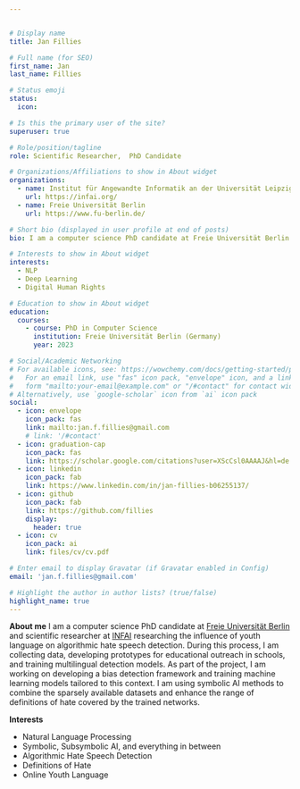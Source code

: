 ```yaml
---


# Display name
title: Jan Fillies

# Full name (for SEO)
first_name: Jan
last_name: Fillies

# Status emoji
status:
  icon:

# Is this the primary user of the site?
superuser: true

# Role/position/tagline
role: Scientific Researcher,  PhD Candidate

# Organizations/Affiliations to show in About widget
organizations:
  - name: Institut für Angewandte Informatik an der Universität Leipzig
    url: https://infai.org/
  - name: Freie Universität Berlin
    url: https://www.fu-berlin.de/

# Short bio (displayed in user profile at end of posts)
bio: I am a computer science PhD candidate at Freie Universität Berlin researching the influence of youth language on algorithmic hate speech detection.

# Interests to show in About widget
interests:
  - NLP
  - Deep Learning
  - Digital Human Rights

# Education to show in About widget
education:
  courses:
    - course: PhD in Computer Science
      institution: Freie Universität Berlin (Germany)
      year: 2023

# Social/Academic Networking
# For available icons, see: https://wowchemy.com/docs/getting-started/page-builder/#icons
#   For an email link, use "fas" icon pack, "envelope" icon, and a link in the
#   form "mailto:your-email@example.com" or "/#contact" for contact widget.
# Alternatively, use `google-scholar` icon from `ai` icon pack
social:
  - icon: envelope
    icon_pack: fas
    link: mailto:jan.f.fillies@gmail.com
    # link: '/#contact'
  - icon: graduation-cap
    icon_pack: fas
    link: https://scholar.google.com/citations?user=XScCsl0AAAAJ&hl=de
  - icon: linkedin
    icon_pack: fab
    link: https://www.linkedin.com/in/jan-fillies-b06255137/
  - icon: github
    icon_pack: fab
    link: https://github.com/fillies
    display:
      header: true
  - icon: cv
    icon_pack: ai
    link: files/cv/cv.pdf

# Enter email to display Gravatar (if Gravatar enabled in Config)
email: 'jan.f.fillies@gmail.com'

# Highlight the author in author lists? (true/false)
highlight_name: true
---
```

**About me**
I am a computer science PhD candidate at [Freie Universität Berlin](https://www.fu-berlin.de/) and scientific researcher at [INFAI](https://infai.org/) researching the influence of youth language on algorithmic hate speech detection. During this process, I am collecting data, developing prototypes for educational outreach in schools, and training multilingual detection models. As part of the project, I am working on developing a bias detection framework and training machine learning models tailored to this context. I am using symbolic AI methods to combine the sparsely available datasets and enhance the range of definitions of hate covered by the trained networks.

**Interests**
* Natural Language Processing 
* Symbolic, Subsymbolic AI, and everything in between 
* Algorithmic Hate Speech Detection
* Definitions of Hate
* Online Youth Language 

